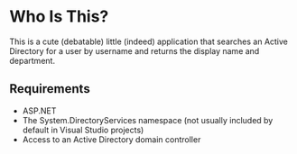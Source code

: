 Who Is This?
=============

This is a cute (debatable) little (indeed) application that searches an Active Directory for a user by username and returns the display name and department.

Requirements
------------
* ASP.NET
* The System.DirectoryServices namespace (not usually included by default in Visual Studio projects)
* Access to an Active Directory domain controller


